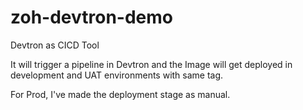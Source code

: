 # zoh-devtron-demo
Devtron as CICD Tool

It will trigger a pipeline in Devtron and the Image will get deployed in development and UAT environments with same tag.

For Prod, I've made the deployment stage as manual.
